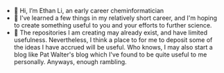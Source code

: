 - 👋 Hi, I’m Ethan Li, an early career cheminformatician
- 👀 I've learned a few things in my relatively short career, and I'm hoping to create something useful to you and your efforts to further science.
- 🌱 The repositories I am creating may already exist, and have limited usefulness. Nevertheless, I think a place to for me to deposit some of the ideas I have accrued will be useful. Who knows, I may also start a blog like Pat Walter's blog which I've found to be quite useful to me personally. Anyways, enough rambling. 

<!---
hiimcorvo/hiimcorvo is a ✨ special ✨ repository because its `README.md` (this file) appears on your GitHub profile.
You can click the Preview link to take a look at your changes.
--->
